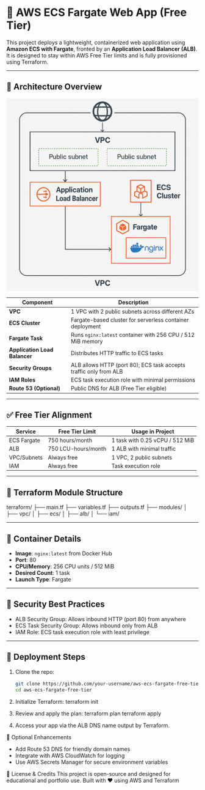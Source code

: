 # 🚀 AWS ECS Fargate Web App (Free Tier)

This project deploys a lightweight, containerized web application using **Amazon ECS with Fargate**, fronted by an **Application Load Balancer (ALB)**. It is designed to stay within AWS Free Tier limits and is fully provisioned using Terraform.

---

## 📐 Architecture Overview

![Architecture Diagram](./ecs-fargate-diagram.png)

| Component              | Description                                                                 |
|------------------------|-----------------------------------------------------------------------------|
| **VPC**                | 1 VPC with 2 public subnets across different AZs                            |
| **ECS Cluster**        | Fargate-based cluster for serverless container deployment                   |
| **Fargate Task**       | Runs `nginx:latest` container with 256 CPU / 512 MiB memory                 |
| **Application Load Balancer** | Distributes HTTP traffic to ECS tasks                              |
| **Security Groups**    | ALB allows HTTP (port 80); ECS task accepts traffic only from ALB          |
| **IAM Roles**          | ECS task execution role with minimal permissions                           |
| **Route 53 (Optional)**| Public DNS for ALB (Free Tier eligible)                                     |

---

## ✅ Free Tier Alignment

| Service     | Free Tier Limit                  | Usage in Project                     |
|-------------|----------------------------------|--------------------------------------|
| ECS Fargate | 750 hours/month                  | 1 task with 0.25 vCPU / 512 MiB      |
| ALB         | 750 LCU-hours/month              | 1 ALB with minimal traffic           |
| VPC/Subnets | Always free                      | 1 VPC, 2 public subnets              |
| IAM         | Always free                      | Task execution role                  |

---

## 🧩 Terraform Module Structure
terraform/ ├── main.tf ├── variables.tf ├── outputs.tf ├── modules/ │   ├── vpc/ │   ├── ecs/ │   ├── alb/ │   └── iam/


---

## 🐳 Container Details

- **Image**: `nginx:latest` from Docker Hub
- **Port**: 80
- **CPU/Memory**: 256 CPU units / 512 MiB
- **Desired Count**: 1 task
- **Launch Type**: Fargate

---

## 🔐 Security Best Practices

- ALB Security Group: Allows inbound HTTP (port 80) from anywhere
- ECS Task Security Group: Allows inbound only from ALB
- IAM Role: ECS task execution role with least privilege

---

## 🚀 Deployment Steps

1. Clone the repo:
   ```bash
   git clone https://github.com/your-username/aws-ecs-fargate-free-tier.git
   cd aws-ecs-fargate-free-tier

2. Initialize Terraform:
terraform init

3. Review and apply the plan:
terraform plan
terraform apply

4. Access your app via the ALB DNS name output by Terraform.

📌 Optional Enhancements
- Add Route 53 DNS for friendly domain names
- Integrate with AWS CloudWatch for logging
- Use AWS Secrets Manager for secure environment variables

🧠 License & Credits
This project is open-source and designed for educational and portfolio use. Built with ❤️ using AWS and Terraform


